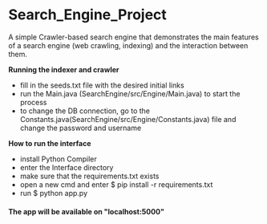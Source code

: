 # Search_Engine_Project

A simple Crawler-based search engine that demonstrates the main features of a search engine (web crawling, indexing) and the interaction between them.

**Running the indexer and crawler**
- fill in the seeds.txt file with the desired initial links
- run the Main.java (SearchEngine/src/Engine/Main.java) to start the process
- to change the DB connection, go to the Constants.java(SearchEngine/src/Engine/Constants.java) file and change the password and username


**How to run the interface**
- install Python Compiler
- enter the Interface directory
- make sure that the requirements.txt exists 
- open a new cmd and enter $ pip install -r requirements.txt
- run $ python app.py

#### The app will be available on "localhost:5000"
